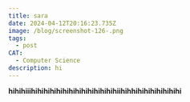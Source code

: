 ```yaml
---
title: sara
date: 2024-04-12T20:16:23.735Z
image: /blog/screenshot-126-.png
tags:
  - post
CAT:
  - Computer Science
description: hi
---
```

**h﻿ihihiiihihihihihihihihihihihihihihiihihhihihihihihihihi**